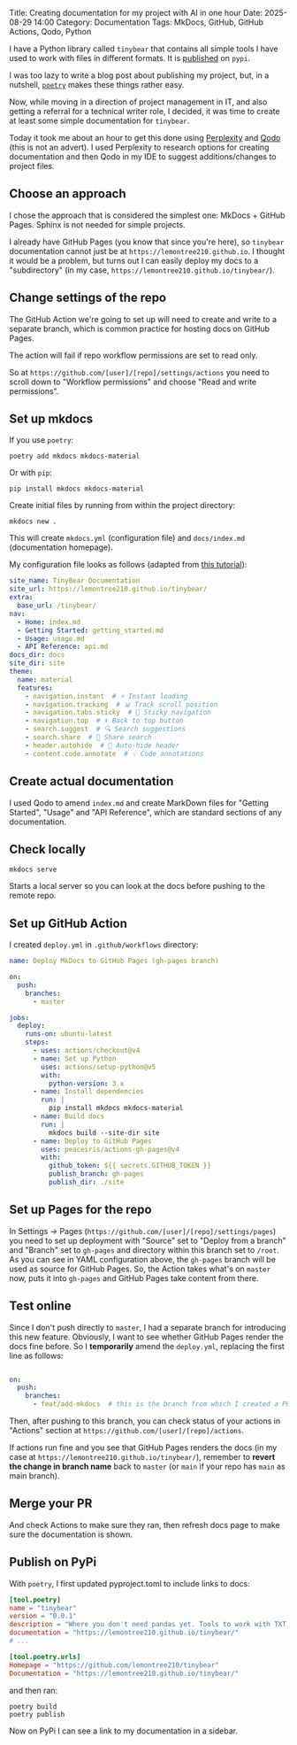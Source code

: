 Title: Creating documentation for my project with AI in one hour
Date: 2025-08-29 14:00
Category: Documentation
Tags: MkDocs, GitHub, GitHub Actions, Qodo, Python

I have a Python library called `tinybear` that contains all simple tools I have used to work with files in different formats. It is [published](https://pypi.org/project/tinybear) on `pypi`.

I was too lazy to write a blog post about publishing my project, but, in a nutshell, [`poetry`](https://python-poetry.org/) makes these things rather easy.

Now, while moving in a direction of project management in IT, and also getting a referral for a technical writer role, I decided, it was time to create at least some simple documentation for `tinybear`.

Today it took me about an hour to get this done using [Perplexity](https://www.perplexity.ai/) and [Qodo](https://www.qodo.ai/) (this is not an advert). I used Perplexity to research options for creating documentation and then Qodo in my IDE to suggest additions/changes to project files.

## Choose an approach

I chose the approach that is considered the simplest one: MkDocs + GitHub Pages. Sphinx is not needed for simple projects.

I already have GitHub Pages (you know that since you're here), so `tinybear` documentation cannot just be at `https://lemontree210.github.io`. I thought it would be a problem, but turns out I can easily deploy my docs to a "subdirectory" (in my case, `https://lemontree210.github.io/tinybear/`).

## Change settings of the repo

The GitHub Action we're going to set up will need to create and write to a separate branch, which is common practice for hosting docs on GitHub Pages.

The action will fail if repo workflow permissions are set to read only.

So at `https://github.com/[user]/[repo]/settings/actions` you need to scroll down to "Workflow permissions" and choose "Read and write permissions".

## Set up mkdocs

If you use `poetry`:
```shell
poetry add mkdocs mkdocs-material
```

Or with `pip`:
```shell
pip install mkdocs mkdocs-material
```

Create initial files by running from within the project directory:

```shell
mkdocs new .
```

This will create `mkdocs.yml` (configuration file) and `docs/index.md` (documentation homepage).

My configuration file looks as follows (adapted from [this tutorial](https://krython.com/tutorial/python/documentation-sphinx-and-mkdocs/)):

```yaml
site_name: TinyBear Documentation
site_url: https://lemontree210.github.io/tinybear/
extra:
  base_url: /tinybear/
nav:
  - Home: index.md
  - Getting Started: getting_started.md
  - Usage: usage.md
  - API Reference: api.md
docs_dir: docs
site_dir: site
theme:
  name: material
  features:
    - navigation.instant  # ⚡ Instant loading
    - navigation.tracking  # 📊 Track scroll position
    - navigation.tabs.sticky  # 📌 Sticky navigation
    - navigation.top  # ⬆️ Back to top button
    - search.suggest  # 🔍 Search suggestions
    - search.share  # 🔗 Share search
    - header.autohide  # 🎩 Auto-hide header
    - content.code.annotate  # 💡 Code annotations
```

## Create actual documentation

I used Qodo to amend `index.md` and create MarkDown files for "Getting Started", "Usage" and "API Reference", which are standard sections of any documentation.

## Check locally
 
```shell
mkdocs serve
```

Starts a local server so you can look at the docs before pushing to the remote repo.

## Set up GitHub Action

I created `deploy.yml` in `.github/workflows` directory:

```yaml
name: Deploy MkDocs to GitHub Pages (gh-pages branch)

on:
  push:
    branches:
      - master

jobs:
  deploy:
    runs-on: ubuntu-latest
    steps:
      - uses: actions/checkout@v4
      - name: Set up Python
        uses: actions/setup-python@v5
        with:
          python-version: 3.x
      - name: Install dependencies
        run: |
          pip install mkdocs mkdocs-material
      - name: Build docs
        run: |
          mkdocs build --site-dir site
      - name: Deploy to GitHub Pages
        uses: peaceiris/actions-gh-pages@v4
        with:
          github_token: ${{ secrets.GITHUB_TOKEN }}
          publish_branch: gh-pages
          publish_dir: ./site
```

## Set up Pages for the repo

In Settings -> Pages (`https://github.com/[user]/[repo]/settings/pages`) you need to set up deployment with "Source" set to "Deploy from a branch" and "Branch" set to `gh-pages` and directory within this branch set to `/root`. As you can see in YAML configuration above, the `gh-pages` branch will be used as source for GitHub Pages. So, the Action takes what's on `master` now, puts it into `gh-pages` and GitHub Pages take content from there.

## Test online

Since I don't push directly to `master`, I had a separate branch for introducing this new feature. Obviously, I want to see whether GitHub Pages render the docs fine before. So I **temporarily** amend the `deploy.yml`, replacing the first line as follows:

```yaml

on:
  push:
    branches:
      - feat/add-mkdocs  # this is the branch from which I created a PR to merge the branch into master
```

Then, after pushing to this branch, you can check status of your actions in "Actions" section at `https://github.com/[user]/[repo]/actions`.

If actions run fine and you see that GitHub Pages renders the docs (in my case at `https://lemontree210.github.io/tinybear/`), remember to **revert the change in branch name** back to `master` (or `main` if your repo has `main` as main branch).

## Merge your PR

And check Actions to make sure they ran, then refresh docs page to make sure the documentation is shown.

## Publish on PyPi

With `poetry`, I first updated pyproject.toml to include links to docs:

```toml
[tool.poetry]
name = "tinybear"
version = "0.0.1"
description = "Where you don't need pandas yet. Tools to work with TXT, CSV, HTML, XLSX etc."
documentation = "https://lemontree210.github.io/tinybear/"
# ...

[tool.poetry.urls]
Homepage = "https://github.com/lemontree210/tinybear"
Documentation = "https://lemontree210.github.io/tinybear/"
```

and then ran:
```shell
poetry build
poetry publish
```

Now on PyPi I can see a link to my documentation in a sidebar.